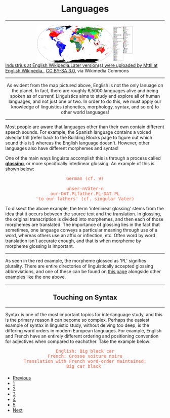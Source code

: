 <style>
img {
  display: block;
  margin-left: auto;
  margin-right: auto;
  width: 60%;
}
pre {
  color:Tomato;
  text-align:center;
  }
</style>

<h1 style="text-align:center;">Languages</h1>

<hr>

<img src="images/langmap.png" alt="World map of languages">
<a href="https://commons.wikimedia.org/wiki/File:Human_Language_Families_Map.PNG">Industrius at English Wikipedia.Later version(s) were uploaded by Mttll at English Wikipedia.</a>, <a href="http://creativecommons.org/licenses/by-sa/3.0/">CC BY-SA 3.0</a>, via Wikimedia Commons

<hr>

<p style="text-align:center;">As evident from the map pictured above, English is not the only lanuage on the planet. In fact, there are roughly 6,5000 languages alive and being spoken as of current! Linguistics aims to study and explore all of human languages, and not just one or two. In order to do this, we must apply our knowledge of linguistics (phonetics, morphology, syntax, and so on) to other world languages! </p>

<hr>

<p>Most people are aware that languages other than their own contain different speech sounds. For example, the Spanish language contains a voiced alveolar trill (refer back to the Building Blocks page to figure out which sound this is!) whereas the English language doesn't. However, other languages also have different morphemes and syntax!</p>

<p>One of the main ways linguists accomplish this is through a process called <strong><u>glossing</u></strong>, or more specifically interlinear glossing. An example of this is shown below:</p>

<pre>
German (cf. 9)

unser-nVäter-n
our-DAT.PLfather.PL-DAT.PL
'to our fathers' (cf. singular Vater)
</pre>

<p>To dissect the above example, the term 'interlinear glossing' stems from the idea that it occurs between the source text and the translation. In glossing, the original transcription is divided into morphemes, and then each of those morphemes are translated. The importance of glossing lies in the fact that sometimes, one language conveys a particular meaning through use of a word, whereas others use an affix or inflection, etc. Often word by word translation isn't accurate enough, and that is when morpheme by morpheme glossing is important.</p>

<hr>

<p>As seen in the red example, the morpheme glossed as 'PL' signifies plurality. There are entire directories of linguistically accepted glossing abbreviations, and one of these can be found on <a href="https://www.eva.mpg.de/lingua/resources/glossing-rules.php">this page</a> alongside other examples like the one above.</p>

<hr>

<h2 style="text-align:center;">Touching on Syntax</h2>

<hr>

<p>Syntax is one of the most important topics for interlanguage study, and this is the primary reason it can become so complex. Perhaps the easiest example of syntax in linguistic study, without delving too deep, is the differing word orders in modern European languages. For example, English and French have an entirely different ordering and positioning convention for adjectives when compared to eachother. Take the example below:</p>

<pre>
English: Big black car
French: Grosse voiture noire
Translation with French word-order maintained:
Big car black 
</pre>


<ul class="pagination justify-content-center" style="margin:20px 0">
  <li class="page-item"><a class="page-link" href="https://skinnydini.github.io/SML5202-2021-Final/page3.html">Previous</a></li>
  <li class="page-item"><a class="page-link" href="https://skinnydini.github.io/SML5202-2021-Final/">1</a></li>
  <li class="page-item"><a class="page-link" href="https://skinnydini.github.io/SML5202-2021-Final/page2.html">2</a></li>
  <li class="page-item"><a class="page-link" href="https://skinnydini.github.io/SML5202-2021-Final/page3.html">3</a></li>
  <li class="page-item active"><a class="page-link" href="https://skinnydini.github.io/SML5202-2021-Final/page4.html">4</a></li>
  <li class="page-item"><a class="page-link" href="https://skinnydini.github.io/SML5202-2021-Final/page5.html">5</a></li>
  <li class="page-item"><a class="page-link" href="https://skinnydini.github.io/SML5202-2021-Final/page5.html">Next</a></li>
</ul>
